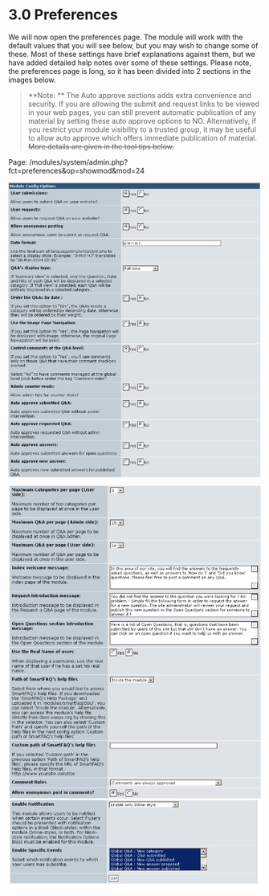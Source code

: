 # 3.0 Preferences


We will now open the preferences page. The module will work with the default values that you will see below, but you may wish to change some of these. Most of these settings have brief explanations against them, but we have added detailed help notes over some of these settings. Please note, the preferences page is long, so it has been divided into 2 sections in the images below.

>**Note: **
>The Auto approve sections adds extra convenience and security. If you are allowing the submit and request links to be viewed in your web pages, you can still prevent automatic publication of any material by setting these auto approve options to NO. Alternatively, if you restrict your module visibility to a trusted group, it may be useful to allow auto approve which offers immediate publication of material. ~~More details are given in the tool tips below.~~


Page: /modules/system/admin.php?fct=preferences&op=showmod&mod=24

![Alternative text](../assets/preferences.png)  

![Alternative text](../assets/preferences1.png)  
![Alternative text](../assets/preferences2.png)  


